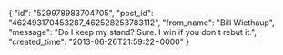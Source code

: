  {
   "id": "529978983704705",
   "post_id": "462493170453287_462528253783112",
   "from_name": "Bill Wiethaup",
   "message": "Do I keep my stand? Sure. I win if you don't rebut it.",
   "created_time": "2013-06-26T21:59:22+0000"
 }
